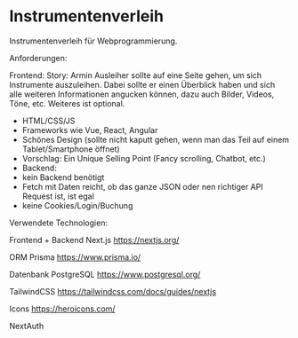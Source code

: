# Instrumentenverleih

Instrumentenverleih für Webprogrammierung.

Anforderungen:

Frontend:
Story: Armin Ausleiher sollte auf eine Seite gehen, um sich Instrumente auszuleihen. Dabei sollte er einen Überblick haben und sich alle weiteren Informationen angucken können, dazu auch Bilder, Videos, Töne, etc. Weiteres ist optional.

- HTML/CSS/JS
- Frameworks wie Vue, React, Angular
- Schönes Design (sollte nicht kaputt gehen, wenn man das Teil auf einem Tablet/Smartphone öffnet)
- Vorschlag: Ein Unique Selling Point (Fancy scrolling, Chatbot, etc.)
- Backend:
- kein Backend benötigt
- Fetch mit Daten reicht, ob das ganze JSON oder nen richtiger API Request ist, ist egal
- keine Cookies/Login/Buchung

Verwendete Technologien:

Frontend + Backend Next.js
https://nextjs.org/

ORM Prisma
https://www.prisma.io/

Datenbank PostgreSQL
https://www.postgresql.org/

TailwindCSS
https://tailwindcss.com/docs/guides/nextjs

Icons
https://heroicons.com/

NextAuth


